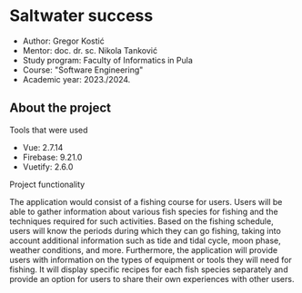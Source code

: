 
# Saltwater success
- Author: Gregor Kostić
- Mentor: doc. dr. sc. Nikola Tanković
- Study program: Faculty of Informatics in Pula
- Course: "Software Engineering"
- Academic year: 2023./2024.
    
## About the project
 Tools that were used

- Vue: 2.7.14
- Firebase: 9.21.0
- Vuetify: 2.6.0

 Project functionality

The application would consist of a fishing course for users. Users will be able to gather information about various fish species for fishing and the techniques required for such activities. Based on the fishing schedule, users will know the periods during which they can go fishing, taking into account additional information such as tide and tidal cycle, moon phase, weather conditions, and more. Furthermore, the application will provide users with information on the types of equipment or tools they will need for fishing. It will display specific recipes for each fish species separately and provide an option for users to share their own experiences with other users.
